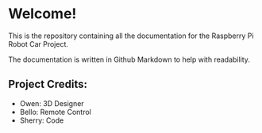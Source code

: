 # Welcome!

This is the repository containing all the documentation for the Raspberry Pi Robot Car Project.

The documentation is written in Github Markdown to help with readability.

## Project Credits:

* Owen: 3D Designer
* Bello: Remote Control
* Sherry: Code
